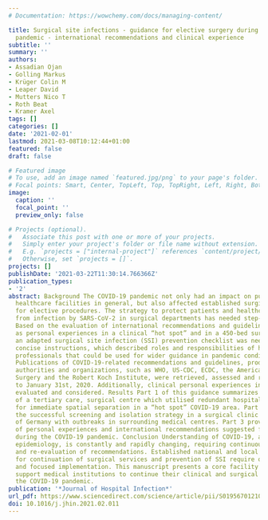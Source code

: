 ```yaml
---
# Documentation: https://wowchemy.com/docs/managing-content/

title: Surgical site infections - guidance for elective surgery during the SARS-CoV-2
  pandemic - international recommendations and clinical experience
subtitle: ''
summary: ''
authors:
- Assadian Ojan
- Golling Markus
- Krüger Colin M
- Leaper David
- Mutters Nico T
- Roth Beat
- Kramer Axel
tags: []
categories: []
date: '2021-02-01'
lastmod: 2021-03-08T10:12:44+01:00
featured: false
draft: false

# Featured image
# To use, add an image named `featured.jpg/png` to your page's folder.
# Focal points: Smart, Center, TopLeft, Top, TopRight, Left, Right, BottomLeft, Bottom, BottomRight.
image:
  caption: ''
  focal_point: ''
  preview_only: false

# Projects (optional).
#   Associate this post with one or more of your projects.
#   Simply enter your project's folder or file name without extension.
#   E.g. `projects = ["internal-project"]` references `content/project/deep-learning/index.md`.
#   Otherwise, set `projects = []`.
projects: []
publishDate: '2021-03-22T11:30:14.766366Z'
publication_types:
- '2'
abstract: Background The COVID-19 pandemic not only had an impact on public life and
  healthcare facilities in general, but also affected established surgical workflows
  for elective procedures. The strategy to protect patients and healthcare workers
  from infection by SARS-CoV-2 in surgical departments has needed step-by-step development.
  Based on the evaluation of international recommendations and guidelines, as well
  as personal experiences in a clinical “hot spot” and in a 450-bed surgical clinic,
  an adapted surgical site infection (SSI) prevention checklist was needed to develop
  concise instructions, which described roles and responsibilities of health care
  professionals that could be used for wider guidance in pandemic conditions. Method
  Publications of COVID-19-related recommendations and guidelines, produced by health
  authorities and organizations, such as WHO, US-CDC, ECDC, the American College of
  Surgery and the Robert Koch Institute, were retrieved, assessed and referenced up
  to January 31st, 2020. Additionally, clinical personal experiences in Germany were
  evaluated and considered. Results Part 1 of this guidance summarizes the experience
  of a tertiary care, surgical centre which utilised redundant hospital buildings
  for immediate spatial separation in a “hot spot” COVID-19 area. Part 2 outlines
  the successful screening and isolation strategy in a surgical clinic in a region
  of Germany with outbreaks in surrounding medical centres. Part 3 provides the synopsis
  of personal experiences and international recommendations suggested for implementation
  during the COVID-19 pandemic. Conclusion Understanding of COVID-19, and SARS-CoV-2-related
  epidemiology, is constantly and rapidly changing, requiring continuous adaptation
  and re-evaluation of recommendations. Established national and local guidelines
  for continuation of surgical services and prevention of SSI require ongoing scrutiny
  and focused implementation. This manuscript presents a core facility checklist to
  support medical institutions to continue their clinical and surgical work during
  the COVID-19 pandemic.
publication: '*Journal of Hospital Infection*'
url_pdf: https://www.sciencedirect.com/science/article/pii/S0195670121000700
doi: 10.1016/j.jhin.2021.02.011
---
```

